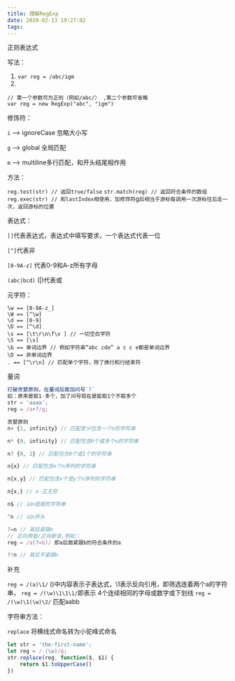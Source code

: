```yaml
---
title: 理解RegExp
date: 2020-02-13 19:27:02
tags:
---
```


正则表达式

写法：
1. `var reg = /abc/igm`
2.
```
// 第一个参数可为正则（例如/abc/） ,第二个参数可省略
var reg = new RegExp("abc", "igm")

````

修饰符：

`i` --> ignoreCase 忽略大小写

`g` --> global 全局匹配

`m` --> multiline多行匹配，和开头结尾相作用


方法：

`reg.test(str) // 返回true/false`
`str.match(reg) // 返回符合条件的数组`
`reg.exec(str) // 和lastIndex相使用，加修饰符`g`后相当于游标每调用一次游标往后走一次，返回游标的位置`

表达式：

`[]`代表表达式，表达式中填写要求，一个表达式代表一位

`[^]`代表非

`[0-9A-z]` 代表0-9和A-z所有字母

`(abc|bcd)` (|)代表或

元字符：

```
\w == [0-9A-z_]
\W == [^\w]
\d == [0-9]
\D == [^\d]
\s == [\t\r\n\f\v ] // 一切空白字符
\S == [\s]
\b == 单词边界 // 例如字符串“abc cde” a c c e都是单词边界
\D == 非单词边界
. == [^\r\n] // 匹配单个字符，除了换行和行结束符
```

量词

```js
打破贪婪原则，在量词后面加问号`?`
如：原来是取1-多个，加了问号现在是能取1个不取多个
str = 'aaaa';
reg = /a+?/g; 

贪婪原则
n+ {1, infinity} // 匹配至少包含一个n的字符串

n* {0, infinity} // 匹配包含0个或多个n的字符串

n? {0, 1} // 匹配包含0个或1个的字符串

n{x} // 匹配包含x个n序列的字符串

n{x,y} // 匹配包含x个至y个n序列的字符串

n{x,} // x-正无穷

n$ // 以n结尾的字符串

^n // 以n开头

?=n // 其后紧跟n  
// 正向预查/正向断言,例如：
reg = /a(?=b)/ 即a后面紧跟b的符合条件的a

?!n // 其后不紧跟n
```

补充

`reg = /(a)\1/` ()中内容表示子表达式，\1表示反向引用，即筛选连着两个a的字符串，
`reg = /(\w)\1\1\1/`即表示 4个连续相同的字母或数字或下划线
`reg = /(\w)\1(\w)\2/` 匹配aabb

字符串方法：

`replace`
将横线式命名转为小驼峰式命名

```js
let str = 'the-first-name';
let reg = /-(\w)/g;
str.replace(reg, function($, $1) {
    return $1.toUpperCase()
})
```